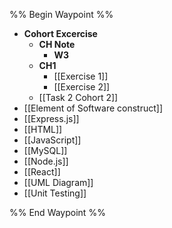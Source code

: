 %% Begin Waypoint %%
- **Cohort Excercise**
	- **CH Note**
		- **W3**
	- **CH1**
		- [[Exercise 1]]
		- [[Exercise 2]]
	- [[Task 2 Cohort 2]]
- [[Element of Software construct]]
- [[Express.js]]
- [[HTML]]
- [[JavaScript]]
- [[MySQL]]
- [[Node.js]]
- [[React]]
- [[UML Diagram]]
- [[Unit Testing]]

%% End Waypoint %%